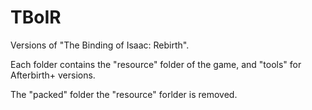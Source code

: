 # TBoIR
Versions of "The Binding of Isaac: Rebirth".

Each folder contains the "resource" folder of the game, and "tools" for Afterbirth+ versions.

The "packed" folder the "resource" forlder is removed.
